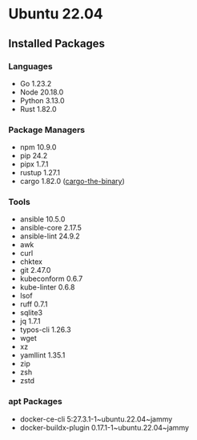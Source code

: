 # Ubuntu 22.04

## Installed Packages

### Languages

- Go 1.23.2
- Node 20.18.0
- Python 3.13.0
- Rust 1.82.0

### Package Managers

- npm 10.9.0
- pip 24.2
- pipx 1.7.1
- rustup 1.27.1
- cargo 1.82.0 ([cargo-the-binary](https://github.com/rust-lang/cargo/blob/master/src/cargo/version.rs))

### Tools

- ansible 10.5.0
- ansible-core 2.17.5
- ansible-lint 24.9.2
- awk
- curl
- chktex
- git 2.47.0
- kubeconform 0.6.7
- kube-linter 0.6.8
- lsof
- ruff 0.7.1
- sqlite3
- jq 1.7.1
- typos-cli 1.26.3
- wget
- xz
- yamllint 1.35.1
- zip
- zsh
- zstd

### apt Packages

- docker-ce-cli 5:27.3.1-1\~ubuntu.22.04\~jammy
- docker-buildx-plugin 0.17.1-1\~ubuntu.22.04\~jammy
